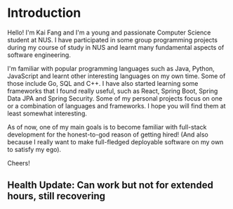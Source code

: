 # Introduction

Hello! I'm Kai Fang and I'm a young and passionate Computer Science student at NUS. I have participated in some group programming projects during my course of study in NUS and learnt many fundamental aspects of software engineering.

I'm familiar with popular programming languages such as Java, Python, JavaScript and learnt other interesting languages on my own time. Some of those include Go, SQL and C++. I have also started learning some frameworks that I found really useful, such as React, Spring Boot, Spring Data JPA and Spring Security. Some of my personal projects focus on one or a combination of languages and frameworks. I hope you will find them at least somewhat interesting.

As of now, one of my main goals is to become familiar with full-stack development for the honest-to-god reason of getting hired! (And also because I really want to make full-fledged deployable software on my own to satisfy my ego). 

Cheers!

## Health Update: Can work but not for extended hours, still recovering
<!---
kflim/kflim is a ✨ special ✨ repository because its `README.md` (this file) appears on your GitHub profile.
You can click the Preview link to take a look at your changes.
--->

